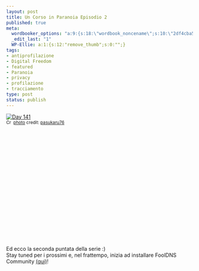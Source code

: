 ```yaml
--- 
layout: post
title: Un Corso in Paranoia Episodio 2
published: true
meta: 
  wordbooker_options: "a:9:{s:18:\"wordbook_noncename\";s:10:\"2df4cba564\";s:18:\"wordbook_page_post\";s:15:\"131388540210117\";s:18:\"wordbook_orandpage\";s:1:\"1\";s:23:\"wordbook_default_author\";s:1:\"1\";s:23:\"wordbook_extract_length\";s:3:\"256\";s:19:\"wordbook_actionlink\";s:3:\"300\";s:26:\"wordbooker_publish_default\";s:2:\"on\";s:18:\"wordbook_attribute\";s:7:\"%title%\";s:29:\"wordbooker_status_update_text\";s:35:\": New blog post :  %title% - %link%\";}"
  _edit_last: "1"
  WP-Ellie: a:1:{s:12:"remove_thumb";s:0:"";}
tags: 
- antiprofilazione
- Digital Freedom
- featured
- Paranoia
- privacy
- profilazione
- tracciamento
type: post
status: publish
---
```

<a href="http://www.flickr.com/photos/38451115@N04/4223106724/" title="Day 141" target="_blank"><img src="http://farm3.static.flickr.com/2496/4223106724_41ac7bec1b.jpg" alt="Day 141" border="0" /></a><br /><small><a href="http://creativecommons.org/licenses/by/2.0/" title="Attribution License" target="_blank"><img src="http://www.lastknight.com/wp-content/plugins/photo-dropper/images/cc.png" alt="Creative Commons License" border="0" width="16" height="16" align="absmiddle" /></a> <a href="http://www.photodropper.com/photos/" target="_blank">photo</a> credit: <a href="http://www.flickr.com/photos/38451115@N04/4223106724/" title="pasukaru76" target="_blank">pasukaru76</a></small>


<object width="480" height="295"><param name="movie" value="http://www.youtube.com/v/mSgDnZ5lQEo&hl=en_US&fs=1&rel=0&hd=1"></param><param name="allowFullScreen" value="true"></param><param name="allowscriptaccess" value="always"></param><embed src="http://www.youtube.com/v/mSgDnZ5lQEo&hl=en_US&fs=1&rel=0&hd=1" type="application/x-shockwave-flash" allowscriptaccess="always" allowfullscreen="true" width="480" height="295"></embed></object>  
    
  
Ed ecco la seconda puntata della serie :)    
Stay tuned per i prossimi e, nel frattempo, inizia ad installare FoolDNS Community [(qui)](http://fooldns.com/c)!    
  
 
